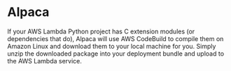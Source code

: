 # Alpaca
If your AWS Lambda Python project has C extension modules (or dependencies that do), Alpaca will use AWS CodeBuild to compile them on Amazon Linux and download them to your local machine for you. Simply unzip the downloaded package into your deployment bundle and upload to the AWS Lambda service.